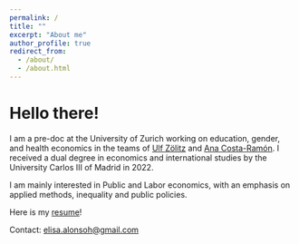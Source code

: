 ```yaml
---
permalink: /
title: ""
excerpt: "About me"
author_profile: true
redirect_from: 
  - /about/
  - /about.html
---
```


# Hello there!
I am a pre-doc at the University of Zurich working on education, gender, and health economics in the teams of [Ulf Zölitz](https://ulfzoelitz.com/) and [Ana Costa-Ramón](https://sites.google.com/view/anamariacostaramon). I received a dual degree in economics and international studies by the University Carlos III of Madrid in 2022. 

I am mainly interested in Public and Labor economics, with an emphasis on applied methods, inequality and public policies.

Here is my [resume](https://elisaalonsoh.github.io/files/resume_Elisa_Alonso_Herero_2023.pdf)!

Contact: [elisa.alonsoh@gmail.com](mailto:elisa.alonsoh@gmail.com)
